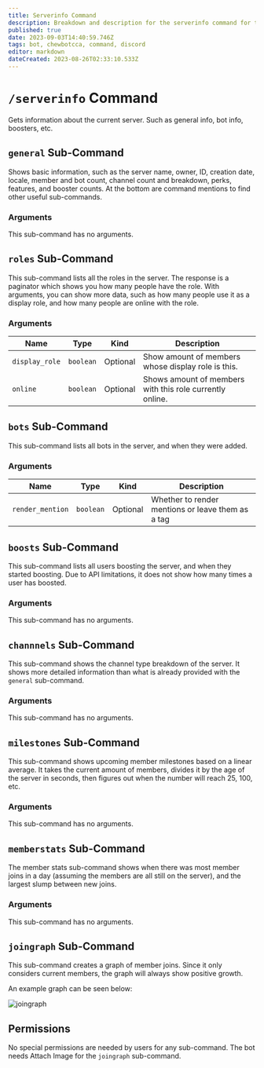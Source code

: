 ```yaml
---
title: Serverinfo Command
description: Breakdown and description for the serverinfo command for the Chewbotcca Discord bot
published: true
date: 2023-09-03T14:40:59.746Z
tags: bot, chewbotcca, command, discord
editor: markdown
dateCreated: 2023-08-26T02:33:10.533Z
---
```


# `/serverinfo` Command

Gets information about the current server. Such as general info, bot info, boosters, etc.

## `general` Sub-Command

Shows basic information, such as the server name, owner, ID, creation date, locale, member and bot count, channel count and breakdown, perks, features, and booster counts. At the bottom are command mentions to find other useful sub-commands.

### Arguments

This sub-command has no arguments.

## `roles` Sub-Command

This sub-command lists all the roles in the server. The response is a paginator which shows you how many people have the role. With arguments, you can show more data, such as how many people use it as a display role, and how many people are online with the role.

### Arguments

| Name | Type | Kind | Description |
|------|------|------|-------------|
| `display_role` | `boolean` | Optional | Show amount of members whose display role is this.
| `online` | `boolean` | Optional | Shows amount of members with this role currently online. |

## `bots` Sub-Command

This sub-command lists all bots in the server, and when they were added.

### Arguments

| Name | Type | Kind | Description |
|------|------|------|-------------|
| `render_mention` | `boolean` | Optional | Whether to render mentions or leave them as a tag |

## `boosts` Sub-Command

This sub-command lists all users boosting the server, and when they started boosting. Due to API limitations, it does not show how many times a user has boosted.

### Arguments

This sub-command has no arguments.

## `channnels` Sub-Command

This sub-command shows the channel type breakdown of the server. It shows more detailed information than what is already provided with the `general` sub-command.

### Arguments

This sub-command has no arguments.

## `milestones` Sub-Command

This sub-command shows upcoming member milestones based on a linear average. It takes the current amount of members, divides it by the age of the server in seconds, then figures out when the number will reach 25, 100, etc.

### Arguments

This sub-command has no arguments.

## `memberstats` Sub-Command

The member stats sub-command shows when there was most member joins in a day (assuming the members are all still on the server), and the largest slump between new joins.

### Arguments

This sub-command has no arguments.

## `joingraph` Sub-Command

This sub-command creates a graph of member joins. Since it only considers current members, the graph will always show positive growth.

An example graph can be seen below:

![joingraph](https://cdn.chew.pro/imgs/3sERPVb.png)

## Permissions

No special permissions are needed by users for any sub-command. The bot needs Attach Image for the `joingraph` sub-command.